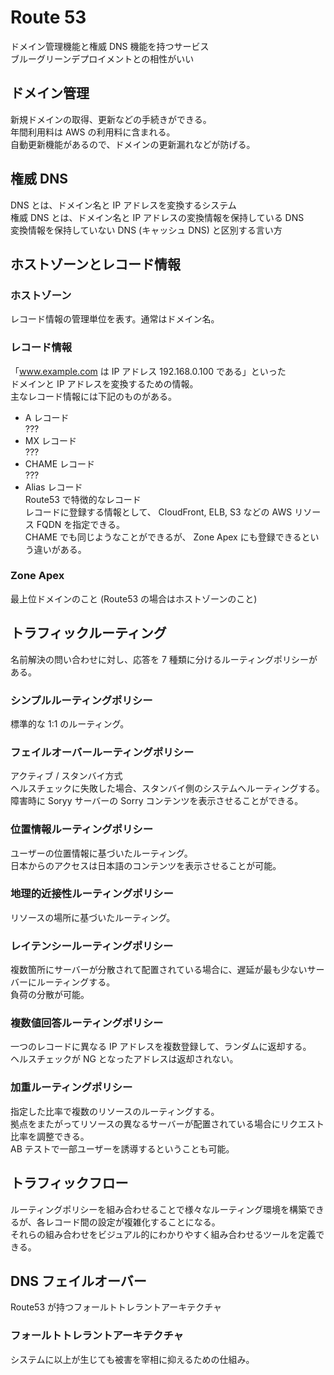 # Route 53  
ドメイン管理機能と権威 DNS 機能を持つサービス  
ブルーグリーンデプロイメントとの相性がいい  

## ドメイン管理  
新規ドメインの取得、更新などの手続きができる。  
年間利用料は AWS の利用料に含まれる。  
自動更新機能があるので、ドメインの更新漏れなどが防げる。  

## 権威 DNS  
DNS とは、ドメイン名と IP アドレスを変換するシステム  
権威 DNS とは、ドメイン名と IP アドレスの変換情報を保持している DNS  
変換情報を保持していない DNS (キャッシュ DNS) と区別する言い方  

## ホストゾーンとレコード情報  

### ホストゾーン  
レコード情報の管理単位を表す。通常はドメイン名。  

### レコード情報  
「www.example.com は IP アドレス 192.168.0.100 である」といった  
ドメインと IP アドレスを変換するための情報。  
主なレコード情報には下記のものがある。  
- A レコード  
???  
- MX レコード  
???  
- CHAME レコード  
???  
- Alias レコード  
Route53 で特徴的なレコード  
レコードに登録する情報として、 CloudFront, ELB, S3 などの AWS リソース FQDN を指定できる。  
CHAME でも同じようなことができるが、 Zone Apex にも登録できるという違いがある。  

### Zone Apex  
最上位ドメインのこと (Route53 の場合はホストゾーンのこと)  

## トラフィックルーティング  
名前解決の問い合わせに対し、応答を 7 種類に分けるルーティングポリシーがある。  

### シンプルルーティングポリシー  
標準的な 1:1 のルーティング。  

### フェイルオーバールーティングポリシー  
アクティブ / スタンバイ方式  
ヘルスチェックに失敗した場合、スタンバイ側のシステムへルーティングする。  
障害時に Soryy サーバーの Sorry コンテンツを表示させることができる。  

### 位置情報ルーティングポリシー  
ユーザーの位置情報に基づいたルーティング。  
日本からのアクセスは日本語のコンテンツを表示させることが可能。  

### 地理的近接性ルーティングポリシー  
リソースの場所に基づいたルーティング。  

### レイテンシールーティングポリシー  
複数箇所にサーバーが分散されて配置されている場合に、遅延が最も少ないサーバーにルーティングする。  
負荷の分散が可能。  

### 複数値回答ルーティングポリシー  
一つのレコードに異なる IP アドレスを複数登録して、ランダムに返却する。  
ヘルスチェックが NG となったアドレスは返却されない。  

### 加重ルーティングポリシー  
指定した比率で複数のリソースのルーティングする。  
拠点をまたがってリソースの異なるサーバーが配置されている場合にリクエスト比率を調整できる。  
AB テストで一部ユーザーを誘導するということも可能。  

## トラフィックフロー  
ルーティングポリシーを組み合わせることで様々なルーティング環境を構築できるが、各レコード間の設定が複雑化することになる。  
それらの組み合わせをビジュアル的にわかりやすく組み合わせるツールを定義できる。  

## DNS フェイルオーバー  
Route53 が持つフォールトトレラントアーキテクチャ  

### フォールトトレラントアーキテクチャ  
システムに以上が生じても被害を宰相に抑えるための仕組み。  
